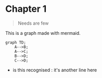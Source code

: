 # Chapter 1

> Needs are few

This is a graph made with mermaid.

```mermaid
graph TD;
    A-->B;
    A-->C;
    B-->D;
    C-->D;
```

- is this recognised
: it's another line here


